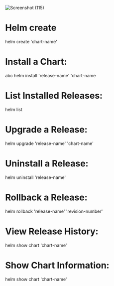![Screenshot (115)](https://github.com/Rahulrajak1710/Helm-Project/assets/67949307/57c59c79-00fc-42fa-8c39-d3a6123c7628)
# Helm create
helm create 'chart-name'
# Install a Chart:
 abc helm install 'release-name' 'chart-name
# List Installed Releases:
  helm list
# Upgrade a Release:
  helm upgrade 'release-name' 'chart-name'
# Uninstall a Release:
   helm uninstall 'release-name'
# Rollback a Release:
  helm rollback 'release-name' 'revision-number'
# View Release History:
  helm show chart 'chart-name'
# Show Chart Information:
  helm show chart 'chart-name'

